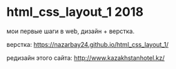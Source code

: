 # html_css_layout_1 2018

мои первые шаги в web, дизайн + верстка.

верстка: https://nazarbay24.github.io/html_css_layout_1/

редизайн этого сайта: http://www.kazakhstanhotel.kz/

